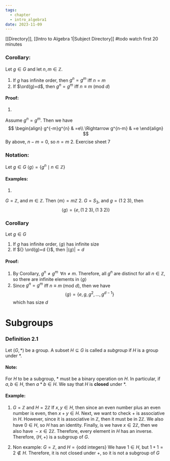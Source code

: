 ```yaml
---
tags:
  - chapter
  - intro_algebra1
date: 2023-11-09
---
```

[[Directory]], [[Intro to Algebra 1|Subject Directory]]
#todo watch first 20 minutes

### Corollary:
Let ${} g \in  G {}$ and let $n,\, m \in  \mathbb{Z}$.
1. If $g$ has infinite order, then ${} g^{n}=g^{m} {}$ iff ${} n=m$
2. If $\ord(g)=d$, then ${} g^{n}=g^{m}$ iff ${} n\equiv m\:(\mathrm{mod}\  d)  {}$
#### Proof:
1. 
Assume $g^{n}=g^{m}$. Then we have $$
\begin{align}
 g^{-m}g^{n}  & =e\\
\Rightarrow g^{n-m} & =e 
 \end{align}
$$By above, ${} n-m=0$, so ${} n=m {}$
2. 
Exercise sheet 7
### Notation:
Let ${} g \in  G {}$
$\langle g \rangle =\{ g^{n}\mid n \in  \mathbb{Z} \}$
#### Examples:
1. 
$G=\mathbb{Z}$, and  ${} m \in  \mathbb{Z} {}$. Then ${} \langle m \rangle =m\mathbb{Z} {}$
2. 
${} G=S_{3}$, and $g=(1\;2 \;3 )$, then
$$
\langle g \rangle =\{ e,\, (1\; 2\; 3),\, (1\; 3\; 2) \}
$$
### Corollary
Let ${} g \in  G {}$
1. If $g$ has infinite order, ${} \langle g \rangle$ has infinite size
2. If ${} \ord(g)=d {}$, then ${} |\langle g \rangle |=d {}$
#### Proof:
1. By Corollary, ${} g^{n}\neq g^{m}\;\;\forall n\neq m$. Therefore, all ${} g^{n} {}$ are distinct for all ${} n \in  \mathbb{Z} {}$, so there are infinite elements in ${} \langle g \rangle  {}$
2. Since ${} g^{n}=g^{m} {}$ iff ${} n\equiv m\:(\mathrm{mod}\  d) {}$, then we have 
$$
\langle g \rangle =\{ e,\, g,\, g^{2},\,\dots,\, g^{d-1} \}
$$
which has size $d$
# Subgroups
### Definition 2.1
Let ${} (G,\, *)$ be a group. A subset ${} H\subseteq G {}$ is called a *subgroup* if $H$ is a group under $*$.
#### Note:
For $H$ to be a subgroup, $*$ must be a binary operation on $H$.
In particular, if ${} a,\, b \in  H {}$, then $a*b \in  H$. We say that $H$ is **closed** under $*$.
#### Example:
1. ${} G =\mathbb{Z} {}$ and ${} H=2\mathbb{Z} {}$
If ${} x,\,  y \in  H {}$, then since an even number plus an even number is even, then $x+y\in H$.
Next, we want to check $+$ is associative in $H$. However, since it is associative in $\mathbb{Z}$, then it must be in $2\mathbb{Z} {}$.
We also have $0 \in  H$, so $H {}$ has an identity.
Finally, is we have ${} x \in  2\mathbb{Z} {}$, then we also have ${} -x \in  2\mathbb{Z} {}$. Therefore, every element in ${} H$ has an inverse.
Therefore, ${} (H,\, +) {}$ is a subgroup of $G$.

2. Non example:
${} G=\mathbb{Z} {}$, and $H=\{ \text{odd integers} \}$
We have ${} 1\in H {}$, but ${} 1+1=2\notin H {}$. Therefore, it is not closed under $+$, so it is not a subgroup of $G$
